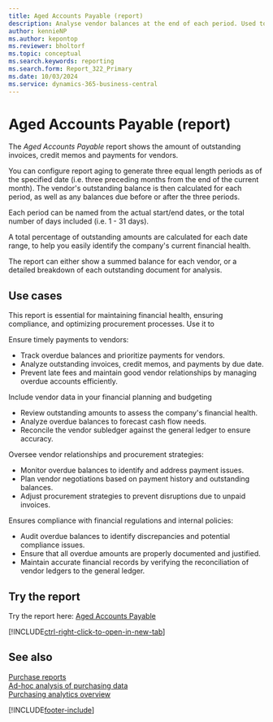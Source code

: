 ```yaml
---
title: Aged Accounts Payable (report)
description: Analyse vendor balances at the end of each period. Used to monitor unpaid invoices, and prioritise payments for overdue accounts. Allows easy reconciliation of the vendor subledger against the payables account(s) in the general ledger, assuming that direct posting is disabled. 
author: kennieNP
ms.author: kepontop
ms.reviewer: bholtorf
ms.topic: conceptual
ms.search.keywords: reporting
ms.search.form: Report_322_Primary
ms.date: 10/03/2024
ms.service: dynamics-365-business-central
---
```


# Aged Accounts Payable (report)

The *Aged Accounts Payable* report shows the amount of outstanding invoices, credit memos and payments for vendors.

You can configure report aging to generate three equal length periods as of the specified date (i.e. three preceding months from the end of the current month). The vendor's outstanding balance is then calculated for each period, as well as any balances due before or after the three periods. 

Each period can be named from the actual start/end dates, or the total number of days included (i.e. 1 - 31 days).

A total percentage of outstanding amounts are calculated for each date range, to help you easily identify the company's current financial health.

The report can either show a summed balance for each vendor, or a detailed breakdown of each outstanding document for analysis.


## Use cases

This report is essential for maintaining financial health, ensuring compliance, and optimizing procurement processes. Use it to

Ensure timely payments to vendors:
- Track overdue balances and prioritize payments for vendors.
- Analyze outstanding invoices, credit memos, and payments by due date.
- Prevent late fees and maintain good vendor relationships by managing overdue accounts efficiently.

Include vendor data in your financial planning and budgeting
- Review outstanding amounts to assess the company's financial health.
- Analyze overdue balances to forecast cash flow needs.
- Reconcile the vendor subledger against the general ledger to ensure accuracy.

Oversee vendor relationships and procurement strategies:
- Monitor overdue balances to identify and address payment issues.
- Plan vendor negotiations based on payment history and outstanding balances.
- Adjust procurement strategies to prevent disruptions due to unpaid invoices.

Ensures compliance with financial regulations and internal policies:
- Audit overdue balances to identify discrepancies and potential compliance issues.
- Ensure that all overdue amounts are properly documented and justified.
- Maintain accurate financial records by verifying the reconciliation of vendor ledgers to the general ledger.



## Try the report

Try the report here: [Aged Accounts Payable](https://businesscentral.dynamics.com?report=322)

[!INCLUDE[ctrl-right-click-to-open-in-new-tab](../includes/ctrl-right-click-to-open-in-new-tab.md)]


## See also

[Purchase reports](../purchase-reports.md)  
[Ad-hoc analysis of purchasing data](../ad-hoc-analysis-purchasing.md)  
[Purchasing analytics overview](../purchasing-analytics-overview.md)   

[!INCLUDE[footer-include](../includes/footer-banner.md)]